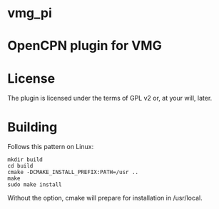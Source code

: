 # vmg_pi
OpenCPN plugin for VMG
======================

License
=======
The plugin is licensed under the terms of GPL v2 or, at your will, later.

Building
========

Follows this pattern on Linux:

	mkdir build
	cd build
	cmake -DCMAKE_INSTALL_PREFIX:PATH=/usr ..
	make
	sudo make install

Without the option, cmake will prepare for installation in /usr/local.
